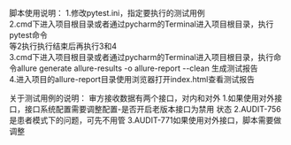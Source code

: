 脚本使用说明：
1.修改pytest.ini，指定要执行的测试用例<br />
2.cmd下进入项目根目录或者通过pycharm的Terminal进入项目根目录，执行pytest命令<br />
等2执行执行结束后再执行3和4<br />
3.cmd下进入项目根目录或者通过pycharm的Terminal进入项目根目录，执行命令allure generate allure-results -o allure-report --clean  生成测试报告<br />
4.进入项目的allure-report目录使用浏览器打开index.html查看测试报告




关于测试用例的说明：
审方接收数据有两个接口，对内和对外
1.如果使用对外接口，接口系统配置需要调整配置-是否开启老版本接口为禁用 状态
2.AUDIT-756是患者模式下的问题，可先不用管
3.AUDIT-771如果使用对外接口，脚本需要做调整
